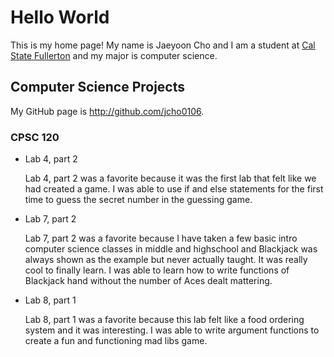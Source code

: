 # Hello World

This is my home page! My name is Jaeyoon Cho and I am a student at [Cal State Fullerton](http://www.fullerton.edu/) and my major is computer science.

## Computer Science Projects

My GitHub page is http://github.com/jcho0106.

### CPSC 120

* Lab 4, part 2

    Lab 4, part 2 was a favorite because it was the first lab that felt like we had created a game. I was able to use if and else statements for the first time to guess the secret number in the guessing game.


* Lab 7, part 2

    Lab 7, part 2 was a favorite because I have taken a few basic intro computer science classes in middle and highschool and Blackjack was always shown as the example but never actually taught. It was really cool to finally learn. I was able to learn how to write functions of Blackjack hand without the number of Aces dealt mattering.



* Lab 8, part 1

    Lab 8, part 1 was a favorite because this lab felt like a food ordering system and it was interesting. I was able to write argument functions to create a fun and functioning mad libs game.